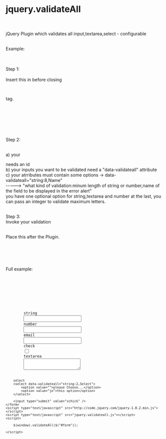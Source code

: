 jquery.validateAll<br /><br />
==================

jQuery Plugin which validates all input,textarea,select - configurable<br /><br />


Example:<br /><br /><br />

Step 1:<br /><br />
Insert this in before closing <pre>
<code></body></code>
</pre> tag.
<pre>
<code>
<script type="text/javascript" src="http://code.jquery.com/jquery-1.8.2.min.js"></script>
<script type="text/javascript" src="jquery.validateall.js"></script>
</code>
</pre>

Step 2:<br /><br />

a) your <form> needs an id<br />
b) your inputs you want to be validated need a "data-validateall" attribute <br />
c) your atrributes must contain some options -> data-validateall="string:8,Name"<br />
	 -----> "what kind of validation:minum length of string or number,name of the field to be displayed in the error alert"<br />
	 you have one optional option for string,textarea and number at the last, you can pass an integer to validate maximum letters.<br /><br />

Step 3:<br />
Invoke your validation<br /><br />

Place this after the Plugin.<br />
<pre>
<code>
<script>
	// you can pass comma separated jquery Objects for example $(window).validateAll($("#form1"),$("#form2"));
	$(window).validateAll($("#form"));		
</script>
</code>
</pre>

Full example:

<!doctype>
<pre>
<code>
<html>
<head>
	<title>jquery.validateAll</title>
</head>
<body>
	
	<form action="" id="form">
		string
		<input type="text" data-validateall="string:3,String" />
		number
		<input type="text" data-validateall="number:2,Number" />
		email
		<input type="text" data-validateall="email,Email" />
		check
		<input type="checkbox" data-validateall="checkbox,Checkbox" />
		textarea
		<textarea data-validateall="string:5,Textarea,255"></textarea>
		select
		<select data-validateall="string:2,Select">
			<option value="">please Choose...</option>
			<option value="jo">this option</option>
		</select>
		
		<input type="submit" value="schick" />
	</form>
	<script type="text/javascript" src="http://code.jquery.com/jquery-1.8.2.min.js"></script>
	<script type="text/javascript" src="jquery.validateall.js"></script>
	<script>

		$(window).validateAll($("#form"));
		
	</script>
	
</body>
<html>
</code>
</pre>